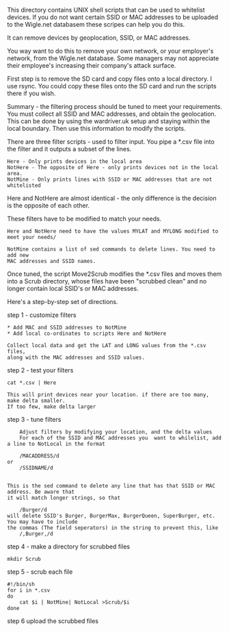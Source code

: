 This directory contains UNIX shell scripts that can be used to
whitelist devices. If you do not want certain SSID or MAC addresses to
be uploaded to the Wigle.net databasem these scripes can help you do
this.

It can remove devices by geoplocation, SSID, or MAC addresses.

You way want to do this to remove your own network, or your employer's
network, from the Wigle.net database. Some managers may not appreciate
their employee's increasing their company's attack surface.


First step is to remove the SD card and copy files onto a local directory. I use rsync.
You could copy these files onto the SD card and run the scripts there if you wish.


Summary - the filtering process should be tuned to meet your
requirements. You must collect all SSID and MAC addresses, and obtain
the geolocation. This can be done by using the wardriver.uk setup and
staying within the local boundary. Then use this information to modify the scripts.


There are three filter scripts - used to filter input. You pipe a
*.csv file into the filter and it outputs a subset of the lines.

    Here - Only prints devices in the local area
    NotHere - The opposite of Here - only prints devices not in the local area. 
    NotMine - Only prints lines with SSID or MAC addresses that are not whitelisted

Here and NotHere are almost identical - the only difference is the
decision is the opposite of each other.

These filters have to be modified to match your needs.

    Here and NotHere need to have the values MYLAT and MYLONG modified to meet your needs/

    NotMine contains a list of sed commands to delete lines. You need to add new 
    MAC addresses and SSID names.
    
Once tuned, the script Move2Scrub modifies the *.csv files and moves
them into a Scrub directory, whose files have been "scrubbed clean"
and no longer contain local SSID's or MAC addresses.

Here's a step-by-step set of directions.

step 1 - customize filters

    * Add MAC and SSID addresses to NotMine
    * Add local co-ordinates to scripts Here and NotHere

    Collect local data and get the LAT and LONG values from the *.csv files, 
    along with the MAC addresses and SSID values.

step 2 - test your filters

    cat *.csv | Here

    This will print devices near your location. if there are too many, make delta smaller. 
    If too few, make delta larger

step 3 - tune filters

        Adjust filters by modifying your location, and the delta values
        For each of the SSID and MAC addresses you  want to whilelist, add a line to NotLocal in the format

        /MACADDRESS/d
    or
        /SSIDNAME/d


    This is the sed command to delete any line that has that SSID or MAC address. Be aware that 
    it will match longer strings, so that

        /Burger/d
    will delete SSID's Burger, BurgerMax, BurgerQueen, SuperBurger, etc. You may have to include 
    the commas (The field seperators) in the string to prevent this, like
        /,Burger,/d
    

    
        
step 4 - make a directory for scrubbed files 

    mkdir Scrub

step 5 - scrub each file

    #!/bin/sh
    for i in *.csv
    do
        cat $i | NotMine| NotLocal >Scrub/$i
    done

step 6
        upload the scrubbed files    
